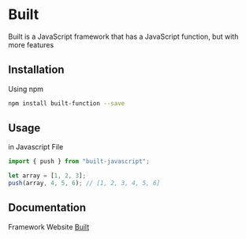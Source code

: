 # Built

Built is a JavaScript framework that has a JavaScript function, but with more features

## Installation

Using npm

```bash
npm install built-function --save
```

## Usage

in Javascript File

```javascript
import { push } from "built-javascript";

let array = [1, 2, 3];
push(array, 4, 5, 6); // [1, 2, 3, 4, 5, 6]
```

## Documentation

Framework Website [Built](https://marwanzayed-coder.github.io/built-framework/)
